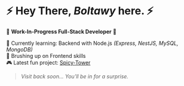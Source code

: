 #  ⚡ Hey There, *Boltawy* here. ⚡

🚧 **Work-In-Progress Full-Stack Developer** 🚧

🧠 Currently learning: Backend with Node.js *(Express, NestJS, MySQL, MongoDB)*  
🎯 Brushing up on Frontend skills  
🎮 Latest fun project: [Spicy-Tower](https://github.com/Boltawy/Spicy-Tower)

> _Visit back soon... You’ll be in for a surprise._
<!--
**Boltawy/Boltawy** is a ✨ _special_ ✨ repository because its `README.md` (this file) appears on your GitHub profile.

Here are some ideas to get you started:

- 🔭 I’m currently working on ...
- 🌱 I’m currently learning ...
- 👯 I’m looking to collaborate on ...
- 🤔 I’m looking for help with ...
- 💬 Ask me about ...
- 📫 How to reach me: ...
- 😄 Pronouns: ...
- ⚡ Fun fact: ...
-->
